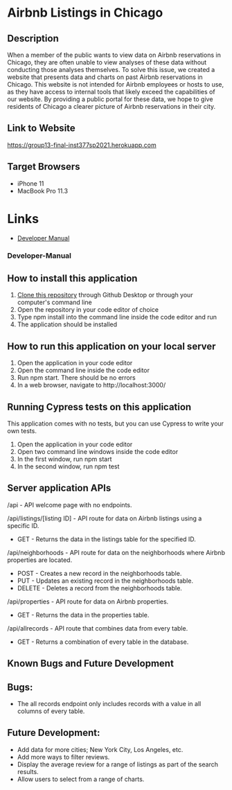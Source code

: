 # Airbnb Listings in Chicago
## Description

When a member of the public wants to view data on Airbnb reservations in Chicago, they are often unable to view analyses of these data without conducting those analyses themselves. To solve this issue, we created a website that presents data and charts on past Airbnb reservations in Chicago. This website is not intended for Airbnb employees or hosts to use, as they have access to internal tools that likely exceed the capabilities of our website. By providing a public portal for these data, we hope to give residents of Chicago a clearer picture of Airbnb reservations in their city.

## Link to Website
https://group13-final-inst377sp2021.herokuapp.com

## Target Browsers
* iPhone 11
* MacBook Pro 11.3

# Links
* [Developer Manual](#Developer-Manual)

###  Developer-Manual 


##  How to install this application
1. [Clone this repository](https://docs.github.com/en/github/creating-cloning-and-archiving-repositories/cloning-a-repository) through Github Desktop or through your computer's command line
2. Open the repository in your code editor of choice
3. Type npm install into the command line inside the code editor and run
4. The application should be installed

## How to run this application on your local server
1. Open the application in your code editor
2. Open the command line inside the code editor
3. Run npm start. There should be no errors
4. In a web browser, navigate to http://localhost:3000/

## Running Cypress tests on this application

This application comes with no tests, but you can use Cypress to write your own tests.

1. Open the application in your code editor
2. Open two command line windows inside the code editor
3. In the first window, run npm start
4. In the second window, run npm test

## Server application APIs

/api - API welcome page with no endpoints.

/api/listings/[listing ID] - API route for data on Airbnb listings using a specific ID.

* GET - Returns the data in the listings table for the specified ID.

/api/neighborhoods - API route for data on the neighborhoods where Airbnb properties are located.

* POST - Creates a new record in the neighborhoods table.
* PUT - Updates an existing record in the neighborhoods table.
* DELETE - Deletes a record from the neighborhoods table.

/api/properties - API route for data on Airbnb properties.

* GET - Returns the data in the properties table.

/api/allrecords - API route that combines data from every table.

* GET - Returns a combination of every table in the database.

## Known Bugs and Future Development

## Bugs:

* The all records endpoint only includes records with a value in all columns of every table.

## Future Development:
* Add data for more cities; New York City, Los Angeles, etc.
* Add more ways to filter reviews.
* Display the average review for a range of listings as part of the search results.
* Allow users to select from a range of charts.
